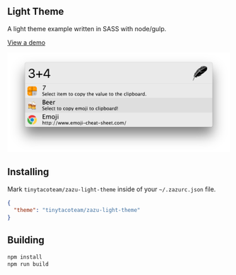 ## Light Theme

A light theme example written in SASS with node/gulp.

[View a demo](https://tinytacoteam.github.io/zazu-theme-playbook/#tinytacoteam/zazu-light-theme)

![Screenshot](./images/screenshot.png)

## Installing

Mark `tinytacoteam/zazu-light-theme` inside of your `~/.zazurc.json` file.

~~~ json
{
  "theme": "tinytacoteam/zazu-light-theme"
}
~~~

## Building

~~~
npm install
npm run build
~~~
